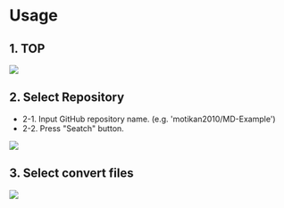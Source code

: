 # Usage

## 1. TOP

![](https://user-images.githubusercontent.com/3177297/87238226-d477f500-c43a-11ea-89f6-29674c19f9ef.png)

## 2. Select Repository

- 2-1. Input GitHub repository name. (e.g. 'motikan2010/MD-Example')
- 2-2. Press "Seatch" button.

![](https://user-images.githubusercontent.com/3177297/87238211-b1e5dc00-c43a-11ea-9792-79cdcf8f235d.png)

## 3. Select convert files

![](https://user-images.githubusercontent.com/3177297/87238341-5ae10680-c43c-11ea-8265-f05bf3285389.png)
